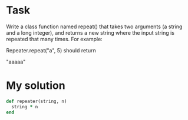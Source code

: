 # Task
Write a class function named repeat() that takes two arguments (a string and a long integer), and returns a new string where the 
input string is repeated that many times. For example:

Repeater.repeat("a", 5)
should return

"aaaaa"

# My solution
```ruby
def repeater(string, n)
  string * n
end
```
